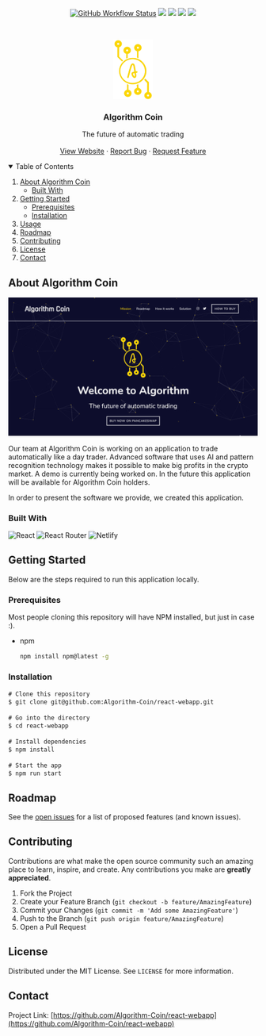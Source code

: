<p align="center">
    <a href="" alt="Build"> 
        <img alt="GitHub Workflow Status" src="https://img.shields.io/github/workflow/status/Algorithm-Coin/react-webapp/codeql-analysis" /></a
    <a href="https://github.com/badges/shields/graphs/contributors" alt="Contributors">
        <img src="https://img.shields.io/github/contributors/Algorithm-Coin/react-webapp?label=Contributors" /></a>
    <a href="https://github.com/Algorithm-Coin/react-webapp/issues" alt="Issues">
        <img src="https://img.shields.io/github/issues/Algorithm-Coin/react-webapp?label=Issues" /></a>
    <a href="https://github.com/Algorithm-Coin/react-webapp/blob/main/LICENSE" alt="License">
        <img src="https://img.shields.io/github/license/Algorithm-Coin/react-webapp?label=License" /></a>
    <a href="https://app.netlify.com/sites/algorithmcoin/deploys" alt="Contributors">
        <img src="https://api.netlify.com/api/v1/badges/59c8ca80-9c7c-4a2b-b397-2e79ea576d3f/deploy-status" /></a>
</p>

<!-- PROJECT LOGO -->
<br />
<p align="center">
  <a href="https://github.com/Algorithm-Coin/react-webapp">
    <img src="src/assets/media/logo.png" alt="Logo" width="80" height="120">
  </a>

  <h3 align="center">Algorithm Coin</h3>

  <p align="center">
    The future of automatic trading
    <br />
    <br />
    <a href="https://algorithmcoin.netlify.app/">View Website</a>
    ·
    <a href="https://github.com/Algorithm-Coin/react-webapp/issues">Report Bug</a>
    ·
    <a href="https://github.com/Algorithm-Coin/react-webapp/issues">Request Feature</a>
  </p>
</p>

<!-- TABLE OF CONTENTS -->
<details open="open">
  <summary>Table of Contents</summary>
  <ol>
    <li>
      <a href="#about-algorithm-coin">About Algorithm Coin</a>
      <ul>
        <li><a href="#built-with">Built With</a></li>
      </ul>
    </li>
    <li>
      <a href="#getting-started">Getting Started</a>
      <ul>
        <li><a href="#prerequisites">Prerequisites</a></li>
        <li><a href="#installation">Installation</a></li>
      </ul>
    </li>
    <li><a href="#usage">Usage</a></li>
    <li><a href="#roadmap">Roadmap</a></li>
    <li><a href="#contributing">Contributing</a></li>
    <li><a href="#license">License</a></li>
    <li><a href="#contact">Contact</a></li>
  </ol>
</details>

<!-- ABOUT THE PROJECT -->

## About Algorithm Coin

![Product Gif](https://github.com/Algorithm-Coin/react-webapp/blob/main/src/assets/algorithm.gif)

Our team at Algorithm Coin is working on an application to trade automatically like a day trader. Advanced software that uses AI and pattern recognition technology makes it possible to make big profits in the crypto market. A demo is currently being worked on. In the future this application will be available for Algorithm Coin holders.

In order to present the software we provide, we created this application.

### Built With

![React](https://img.shields.io/badge/react-%2320232a.svg?style=for-the-badge&logo=react&logoColor=%2361DAFB)
![React Router](https://img.shields.io/badge/React_Router-CA4245?style=for-the-badge&logo=react-router&logoColor=white)
![Netlify](https://img.shields.io/badge/netlify-%23000000.svg?style=for-the-badge&logo=netlify&logoColor=#00C7B7)

<!-- GETTING STARTED -->

## Getting Started

Below are the steps required to run this application locally.

### Prerequisites

Most people cloning this repository will have NPM installed, but just in case :).

- npm
  ```sh
  npm install npm@latest -g
  ```

### Installation

```shell
# Clone this repository
$ git clone git@github.com:Algorithm-Coin/react-webapp.git

# Go into the directory
$ cd react-webapp

# Install dependencies
$ npm install

# Start the app
$ npm run start
```

<!-- ROADMAP -->

## Roadmap

See the [open issues](https://github.com/Algorithm-Coin/react-webapp/issues) for a list of proposed features (and known issues).

<!-- CONTRIBUTING -->

## Contributing

Contributions are what make the open source community such an amazing place to learn, inspire, and create. Any contributions you make are **greatly appreciated**.

1. Fork the Project
2. Create your Feature Branch (`git checkout -b feature/AmazingFeature`)
3. Commit your Changes (`git commit -m 'Add some AmazingFeature'`)
4. Push to the Branch (`git push origin feature/AmazingFeature`)
5. Open a Pull Request

<!-- LICENSE -->

## License

Distributed under the MIT License. See `LICENSE` for more information.

<!-- CONTACT -->

## Contact

Project Link: [https://github.com/Algorithm-Coin/react-webapp](https://github.com/Algorithm-Coin/react-webapp)

